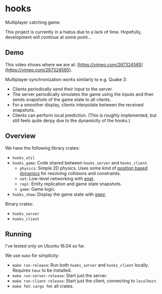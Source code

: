 # hooks
Multiplayer catching game.

This project is currently in a hiatus due to a lack of time. Hopefully, development will continue at some point...

## Demo
This video shows where we are at: [https://vimeo.com/267324565](https://vimeo.com/267324565).

Multiplayer synchronization works similarly to e.g. Quake 3:
- Clients periodically send their input to the server.
- The server periodically simulates the game using the inputs and then sends snapshots of the game state to all clients.
- For a smoother display, clients interpolate between the received snapshots.
- Clients can perform local prediction. (This is roughly implemented, but still feels quite derpy due to the dynamicity of the hooks.)

## Overview
We have the following library crates:
- `hooks_util`
- `hooks_game`: Code shared between `hooks_server` and `hooks_client`.
  - `physics`: Simple 2D physics. Uses some kind of [position based dynamics](http://matthias-mueller-fischer.ch/talks/2017-EG-CourseNotes.pdf) for resolving collisions and constraints.
  - `net`: Low-level networking with [enet](https://github.com/ruabmbua/enet-sys).
  - `repl`: Entity replication and game state snapshots.
  - `game`: Game logic.
- `hooks_show`: Display the game state with [ggez](https://github.com/ggez/ggez).

Binary crates:
- `hooks_server`
- `hooks_client`

## Running

I've tested only on Ubuntu 16.04 so far.

We use `make` for simplicity:
- `make run-release`: Run both `hooks_server` and `hooks_client` locally. Requires `tmux` to be installed.
- `make run-server-release`: Start just the server.
- `make run-client-release`: Start just the client, connecting to `localhost`.
- `make fmt`: `cargo fmt` all crates.
